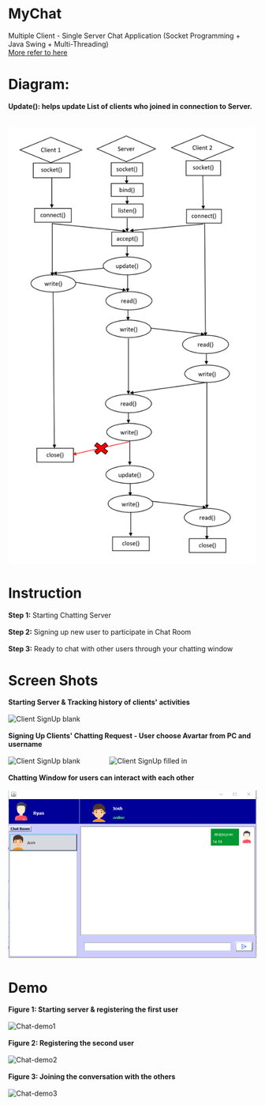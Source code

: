 # MyChat
Multiple Client - Single Server Chat Application (Socket Programming + Java Swing + Multi-Threading)<br>
<a href="https://topdev.vn/blog/xay-dung-ung-dung-client-server-voi-socket-trong-java/#xay-dung-chuong-trinh-client-server-o-che-do-co-noi-ket-tcp">More refer to here</a>
# Diagram:
**Update(): helps update List of clients who joined in connection to Server.**<br><br><br>
![Chat Diagram](chat_diagram.png)
# Instruction
**Step 1:** Starting Chatting Server
<br><br>
**Step 2:** Signing up new user to participate in Chat Room
<br><br>
**Step 3:** Ready to chat with other users through your chatting window
# Screen Shots
**Starting Server & Tracking history of clients' activities**<br><br>
![Client SignUp blank](https://live.staticflickr.com/65535/51075434562_6aee56c658.jpg)
<br><br>
**Signing Up Clients' Chatting Request - User choose Avartar from PC and username**<br><br>
![Client SignUp blank](https://live.staticflickr.com/65535/51075332506_72b829025a_n.jpg)
&nbsp;&nbsp;&nbsp;&nbsp;&nbsp;&nbsp;&nbsp;&nbsp;&nbsp;&nbsp;&nbsp;&nbsp;&nbsp;
![Client SignUp filled in](https://live.staticflickr.com/65535/51006151515_82828f126a_n.jpg)
<br><br>
**Chatting Window for users can interact with each other**<br><br>
![Client Main Interface](27.03.2021_14.20.12_REC.png)
# Demo
**Figure 1: Starting server & registering the first user**<br><br>
![Chat-demo1](https://64.media.tumblr.com/17f108f1287b3aacca610b731c734ec4/668579fb5c064957-8b/s1280x1920/7f17135c1c60fd8ef12c11549a3565be99c6f6e2.gif)
<br><br>
**Figure 2: Registering the second user**<br><br>
![Chat-demo2](https://64.media.tumblr.com/7d6723f51f7db60948188f756ba641d7/e332fb78fa77484f-2c/s1280x1920/8387b9b10af3f8f7a27a5a455ba3a20a1cba7e4b.gif)
<br><br>
**Figure 3: Joining the conversation with the others**<br><br>
![Chat-demo3](https://64.media.tumblr.com/b4c9bc1e6a5c73e6b58d5bd556d1b7f6/c136217669f74ea1-97/s1280x1920/04bcb5f141f507ee899eff6aefe2139d89f54aa7.gif)
